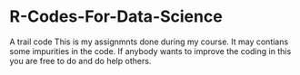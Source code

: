 # R-Codes-For-Data-Science
A trail code
This is my assignmnts done during my course. It may contians some impurities in the code. 
If anybody wants to improve the coding in this you are free to do and do help others.
